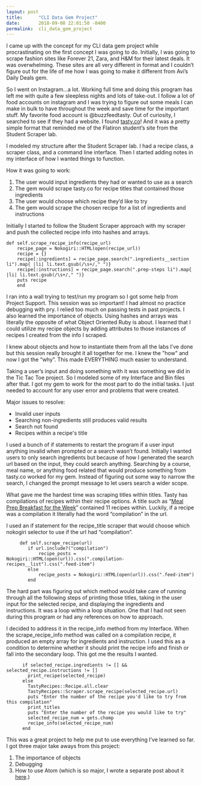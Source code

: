 ```yaml
---
layout: post
title:      "CLI Data Gem Project"
date:       2018-09-08 22:01:50 -0400
permalink:  cli_data_gem_project
---
```




I came up with the concept for my CLI data gem project while procrastinating on the first concept I was going to do.  Initially, I was going to scrape fashion sites like Forever 21, Zara, and H&M for their latest deals.  It was overwhelming.  These sites are all very different in format and I couldn’t figure out for the life of me how I was going to make it different from Avi’s Daily Deals gem.

So I went on Instagram…a lot.  Working full time and doing this program has left me with quite a few sleepless nights and lots of take-out.  I follow a lot of food accounts on instagram and I was trying to figure out some meals I can make in bulk to have throughout the week and save time for the important stuff.  My favorite food account is @buzzfeedtasty.  Out of curiosity, I searched to see if they had a website. I found [tasty.co](https://tasty.co/)! And it was a pretty simple format that reminded me of the Flatiron student’s site from the Student Scraper lab.

I modeled my structure after the Student Scraper lab.  I had a recipe class, a scraper class, and a command line interface.  Then I started adding notes in my interface of how I wanted things to function.  

How it was going to work:
1. The user would input ingredients they had or wanted to use as a search
2. The gem would scrape tasty.co for recipe titles that contained those ingredients
3. The user would choose which recipe they’d like to try
4. The gem would scrape the chosen recipe for a list of ingredients and instructions

Initially I started to follow the Student Scraper approach with my scraper and push the collected recipe info into hashes and arrays.  

```
def self.scrape_recipe_info(recipe_url)
    recipe_page = Nokogiri::HTML(open(recipe_url))
    recipe = {}
    recipe[:ingredients] = recipe_page.search(".ingredients__section li").map{ |li| li.text.gsub(/\s+/," ")}
    recipe[:instructions] = recipe_page.search(".prep-steps li").map{ |li| li.text.gsub(/\s+/," ")}
    puts recipe
	end
```

I ran into a wall trying to test/run my program so I got some help from Project Support.  This session was so important! I had almost no practice debugging with pry.  I relied too much on passing tests in past projects.  I also learned the importance of objects.  Using hashes and arrays was literally the opposite of what Object Oriented Ruby is about.  I learned that I could utilize my recipe objects by adding attributes to those instances of recipes I created from the info I scraped.

I knew about objects and how to instantiate them from all the labs I’ve done but this session really brought it all together for me.  I knew the "how" and now I got the “why”.  This made EVERYTHING much easier to understand.

Taking a user’s input and doing something with it was something we did in the Tic Tac Toe project.  So I modeled some of my Interface and Bin files after that. I got my gem to work for the most part to do the initial tasks.  I just needed to account for any user error and problems that were created.

Major issues to resolve:
* Invalid user inputs
* Searching non-ingredients still produces valid results
* Search not found
* Recipes within a recipe's title

I used a bunch of if statements to restart the program if a user input anything invalid when prompted or a search wasn’t found.  Initially I wanted users to only search ingredients but because of how I generated the search url based on the input, they could search anything.  Searching by a course, meal name, or anything food related that would produce something from tasty.co worked for my gem.  Instead of figuring out some way to narrow the search, I changed the prompt message to let users search a wider scope.

What gave me the hardest time was scraping titles within titles.  Tasty has compilations of recipes within their recipe options.  A title such as “[Meal Prep Breakfast for the Week](https://tasty.co/compilation/meal-prep-breakfast-for-the-week)” contained 11 recipes within.  Luckily, if a recipe was a compilation it literally had the word “compilation” in the url.  

I used an if statement for the recipe_title scraper that would choose which nokogiri selector to use if the url had “compilation”.  

```
     def self.scrape_recipe(url)
        if url.include?("compilation")
            recipe_posts = Nokogiri::HTML(open(url)).css(".compilation-recipes__list").css(".feed-item")
        else
            recipe_posts = Nokogiri::HTML(open(url)).css(".feed-item")
        end
```

The hard part was figuring out which method would take care of running through all the following steps of printing those titles, taking in the user input for the selected recipe, and displaying the ingredients and instructions.  It was a loop within a loop situation.  One that I had not seen during this program or had any references on how to approach.

I decided to address it in the recipe_info method from my Interface.  When the scrape_recipe_info method was called on a compilation recipe, it produced an empty array for ingredients and instruction.  I used this as a condition to determine whether it should print the recipe info and finish or fall into the secondary loop.  This got me the results I wanted.

```
      if selected_recipe.ingredients != [] && selected_recipe.instructions != []
        print_recipe(selected_recipe)
      else
        TastyRecipes::Recipe.all.clear
        TastyRecipes::Scraper.scrape_recipe(selected_recipe.url)
        puts "Enter the number of the recipe you'd like to try from this compilation"
        print_titles
        puts "Enter the number of the recipe you would like to try"
        selected_recipe_num = gets.chomp
        recipe_info(selected_recipe_num)
      end
```

This was a great project to help me put to use everything I’ve learned so far.  I got three major take aways from this project:

1. The importance of objects
2. Debugging
3. How to use Atom (which is so major, I wrote a separate post about it [here](https://phumphrey23.github.io/learn_ide_vs_atom).)
